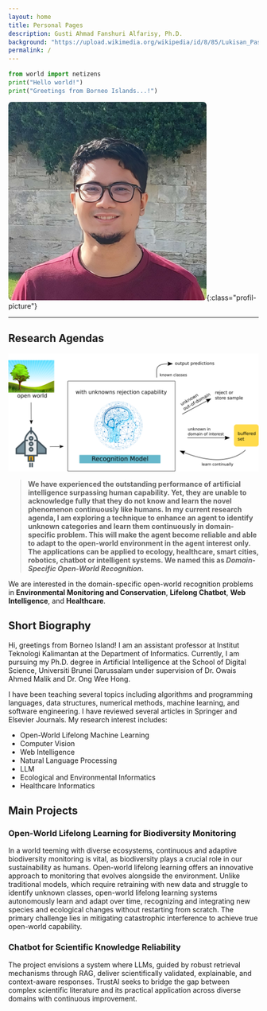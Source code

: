 ```yaml
---
layout: home
title: Personal Pages
description: Gusti Ahmad Fanshuri Alfarisy, Ph.D.
background: "https://upload.wikimedia.org/wikipedia/id/8/85/Lukisan_Pasar_Terapung_Banjarmasin.JPG"
permalink: /
---
```


[//]: # ([Petridish]&#40;https://github.com/peterdesmet/petridish&#41; is a Jekyll theme for research project websites. Or your personal blog or lab website. 👩‍🔬 It's mobile-friendly &#40;thanks to [Bootstrap 5]&#40;https://getbootstrap.com/docs/5.1/&#41;&#41;, free, easy to customize, and designed to work well with [GitHub Pages]&#40;https://pages.github.com/&#41;.)

```python
from world import netizens
print("Hello world!")
print("Greetings from Borneo Islands...!")
```

![My picture - Gusti Ahmad Fanshuri Alfarisy](assets/theme/images/profil_pic_me.png "Hello"){:class="profil-picture"}

___
## Research Agendas

![Current research agendas](assets/theme/images/main_illustration_final.png)
> **We have experienced the outstanding performance of artificial intelligence surpassing human capability. Yet, they are unable to acknowledge fully that they do not know and learn the novel phenomenon continuously like humans. In my current research agenda, I am exploring a technique to enhance an agent to identify unknown categories and learn them continuously in domain-specific problem.  This will make the agent become reliable and able to adapt to the open-world environment in the agent interest only. The applications can be applied to ecology, healthcare, smart cities, robotics, chatbot or intelligent systems. We named this as _Domain-Specific Open-World Recognition_.**

We are interested in the domain-specific open-world recognition problems in **Environmental Monitoring and Conservation**, **Lifelong Chatbot**, **Web Intelligence**,  and **Healthcare**.

## Short Biography

Hi, greetings from Borneo Island! I am an assistant professor at Institut Teknologi Kalimantan at the Department of Informatics. Currently, I am pursuing my Ph.D. degree in Artificial Intelligence at the School of Digital Science, Universiti Brunei Darussalam under supervision of Dr. Owais Ahmed Malik and Dr. Ong Wee Hong.

I have been teaching several topics including algorithms and programming languages, data structures, numerical methods, machine learning, and software engineering. I have reviewed several articles in Springer and Elsevier Journals. My research interest includes:

- Open-World Lifelong Machine Learning
- Computer Vision
- Web Intelligence
- Natural Language Processing
- LLM
- Ecological and Environmental Informatics
- Healthcare Informatics

## Main Projects

### Open-World Lifelong Learning for Biodiversity Monitoring

In a world teeming with diverse ecosystems, continuous and adaptive biodiversity monitoring is vital, as biodiversity plays a crucial role in our sustainability as humans. Open-world lifelong learning offers an innovative approach to monitoring that evolves alongside the environment. Unlike traditional models, which require retraining with new data and struggle to identify unknown classes, open-world lifelong learning systems autonomously learn and adapt over time, recognizing and integrating new species and ecological changes without restarting from scratch. The primary challenge lies in mitigating catastrophic interference to achieve true open-world capability.

### Chatbot for Scientific Knowledge Reliability
The project envisions a system where LLMs, guided by robust retrieval mechanisms through RAG, deliver scientifically validated, explainable, and context-aware responses. TrustAI seeks to bridge the gap between complex scientific literature and its practical application across diverse domains with continuous improvement.

